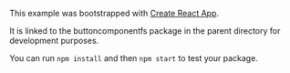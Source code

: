 This example was bootstrapped with [Create React App](https://github.com/facebook/create-react-app).

It is linked to the buttoncomponentfs package in the parent directory for development purposes.

You can run `npm install` and then `npm start` to test your package.
